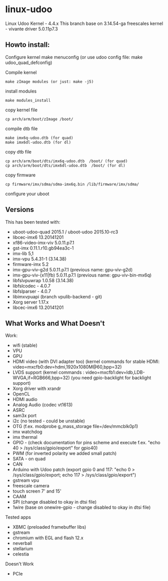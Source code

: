 linux-udoo
==========

Linux Udoo Kernel - 4.4.x
This branch base on 3.14.54-ga freescales kernel - vivante driver 5.0.11p7.3

Howto install:
-----------------

Configure kernel
    make menuconfig (or use udoo config file: make udoo_quad_defconfig)

Compile kernel

    make zImage modules (or just: make -j5)

install modules

    make modules_install

copy kernel file

    cp arch/arm/boot/zImage /boot/
	
compile dtb file

    make imx6q-udoo.dtb (for quad)
    make imx6dl-udoo.dtb (for dl)
 
copy dtb file

    cp arch/arm/boot/dts/imx6q-udoo.dtb  /boot/ (for quad)
    cp arch/arm/boot/dts/imx6dl-udoo.dtb  /boot/ (for dl)

copy firmware

    cp firmware/imx/sdma/sdma-imx6q.bin /lib/firmware/imx/sdma/

configure your uboot 


Versions
--------

This has been tested with:
 - uboot-udoo-quad 2015.1 / uboot-udoo 2015.10-rc3 
 - libcec-imx6 13.20141201
 - xf86-video-imx-viv 5.0.11.p7.1
 - gst-imx 0.11.1.r10.gb94ea3c-1
 - imx-lib 5,1
 - imx-vpu 5.4.31-1 (3.14.38)
 - firmware-imx 5.2
 - imx-gpu-viv-g2d 5.0.11.p7.1 (previous name: gpu-viv-g2d) 
 - imx-gpu-viv-(x11|fb) 5.0.11.p7.1 (previous name: gpu-viv-bin-mx6q)
 - libfslvpuwrap 1.0.58 (3.14.38)
 - libfslcodec - 4.0.7
 - libfslparser - 4.0.7
 - libimxvpuapi (branch vpulib-backend - git) 
 - Xorg server 1.17.x
 - libcec-imx6 13.20141201


What Works and What Doesn't
--------

Work:


 - wifi (stable)
 - VPU
 - GPU 
 - HDMI video (with DVI adapter too) (kernel commands for stable HDMI: video=mxcfb0:dev=hdmi,1920x1080M@60,bpp=32)
 - LVDS support (kernel commands : video=mxcfb1:dev=ldb,LDB-WVGA,if=RGB666,bpp=32) (you need gpio-backlight for backlight support)
 - Xorg driver with xrandr
 - OpenCL
 - HDMI audio
 - Analog Audio (codec vt1613)
 - ASRC
 - sam3x port
 - i2c (no tested - could be unstable)
 - OTG (f.ex. modprobe g_mass_storage file=/dev/mmcblk0p1)
 - imx watchdog
 - imx thermal
 - GPIO - (check documentation for pins scheme and execute f.ex. "echo 40 > /sys/class/gpio/export" for gpio40)
 - PWM (for inverted polarity we added small patch) 
 - SATA - on quad
 - CAN 
 - Arduino with Udoo patch (export gpio 0 and 117: "echo 0 > /sys/class/gpio/export; echo 117 > /sys/class/gpio/export")
 - gstream vpu
 - freescale camera
 - touch screen 7' and 15'
 - CAAM
 - SPI (change disabled to okay in dtsi file)
 - 1wire (base on onewire-gpio - change disabled to okay in dtsi file)


Tested apps

 - XBMC (preloaded framebuffer libs)
 - gstream
 - chromium with EGL and flash 12.x
 - neverball
 - stellarium
 - celestia


Doesn't Work

 - PCIe

